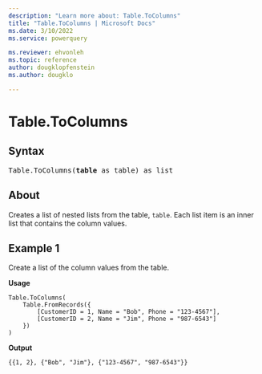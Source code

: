 ```yaml
---
description: "Learn more about: Table.ToColumns"
title: "Table.ToColumns | Microsoft Docs"
ms.date: 3/10/2022
ms.service: powerquery

ms.reviewer: ehvonleh
ms.topic: reference
author: dougklopfenstein
ms.author: dougklo

---
```

# Table.ToColumns

## Syntax

<pre>
Table.ToColumns(<b>table</b> as table) as list
</pre>
  
## About

Creates a list of nested lists from the table, `table`. Each list item is an inner list that contains the column values.  
  
## Example 1

Create a list of the column values from the table.

**Usage**

```powerquery-m
Table.ToColumns(
    Table.FromRecords({
        [CustomerID = 1, Name = "Bob", Phone = "123-4567"],
        [CustomerID = 2, Name = "Jim", Phone = "987-6543"]
    })
) 
```

**Output**

`{{1, 2}, {"Bob", "Jim"}, {"123-4567", "987-6543"}}`
